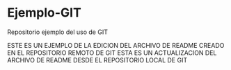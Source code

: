 # Ejemplo-GIT
Repositorio ejemplo del uso de GIT

ESTE ES UN EJEMPLO DE LA EDICION DEL ARCHIVO DE README CREADO EN EL REPOSITORIO REMOTO DE GIT
ESTA ES UN ACTUALIZACION DEL ARCHIVO DE README DESDE EL REPOSITORIO LOCAL DE GIT
